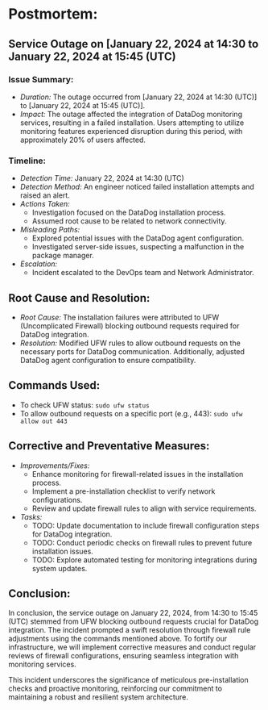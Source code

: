 # Postmortem: 
## Service Outage on [January 22, 2024 at 14:30 to January 22, 2024 at 15:45 (UTC)

### Issue Summary:
- *Duration:* The outage occurred from [January 22, 2024 at 14:30 (UTC)] to [January 22, 2024 at 15:45 (UTC)].
- *Impact:* The outage affected the integration of DataDog monitoring services, resulting in a failed installation. Users attempting to utilize monitoring features experienced disruption during this period, with approximately 20% of users affected.

### Timeline:
- *Detection Time:* January 22, 2024 at 14:30 (UTC)
- *Detection Method:* An engineer noticed failed installation attempts and raised an alert.
- *Actions Taken:*
  - Investigation focused on the DataDog installation process.
  - Assumed root cause to be related to network connectivity.
- *Misleading Paths:*
  - Explored potential issues with the DataDog agent configuration.
  - Investigated server-side issues, suspecting a malfunction in the package manager.
- *Escalation:*
  - Incident escalated to the DevOps team and Network Administrator.

## Root Cause and Resolution:
- *Root Cause:* The installation failures were attributed to UFW (Uncomplicated Firewall) blocking outbound requests required for DataDog integration.
- *Resolution:* Modified UFW rules to allow outbound requests on the necessary ports for DataDog communication. Additionally, adjusted DataDog agent configuration to ensure compatibility.

## Commands Used:
- To check UFW status: `sudo ufw status`
- To allow outbound requests on a specific port (e.g., 443): `sudo ufw allow out 443`

## Corrective and Preventative Measures:
- *Improvements/Fixes:*
  - Enhance monitoring for firewall-related issues in the installation process.
  - Implement a pre-installation checklist to verify network configurations.
  - Review and update firewall rules to align with service requirements.
- *Tasks:*
  - TODO: Update documentation to include firewall configuration steps for DataDog integration.
  - TODO: Conduct periodic checks on firewall rules to prevent future installation issues.
  - TODO: Explore automated testing for monitoring integrations during system updates.

## Conclusion:
In conclusion, the service outage on January 22, 2024, from 14:30 to 15:45 (UTC) stemmed from UFW blocking outbound requests crucial for DataDog integration. The incident prompted a swift resolution through firewall rule adjustments using the commands mentioned above. To fortify our infrastructure, we will implement corrective measures and conduct regular reviews of firewall configurations, ensuring seamless integration with monitoring services.

This incident underscores the significance of meticulous pre-installation checks and proactive monitoring, reinforcing our commitment to maintaining a robust and resilient system architecture.
